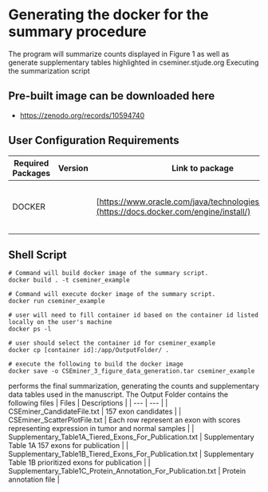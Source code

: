 # Generating the docker for the summary procedure
The program will summarize counts displayed in Figure 1 as well as generate supplementary tables highlighted in cseminer.stjude.org
  Executing the summarization script 

## Pre-built image can be downloaded here
* https://zenodo.org/records/10594740


## User Configuration Requirements
| Required Packages | Version | Link to package | Notes |
| --- | --- | --- | --- | 
| DOCKER |  | [https://www.oracle.com/java/technologies/downloads/](https://docs.docker.com/engine/install/) | Required to run the docker image |

## Shell Script
```
# Command will build docker image of the summary script.
docker build . -t cseminer_example

# Command will execute docker image of the summary script.
docker run cseminer_example

# user will need to fill container id based on the container id listed locally on the user's machine
docker ps -l

# user should select the container id for cseminer_example
docker cp [container id]:/app/OutputFolder/ .

# execute the following to build the docker image
docker save -o CSEminer_3_figure_data_generation.tar cseminer_example

```
performs the final summarization, generating the counts and supplementary data tables used in the manuscript.
The Output Folder contains the following files
| Files | Descriptions |
| --- | --- |
| CSEminer_CandidateFile.txt | 157 exon candidates | 
| CSEminer_ScatterPlotFile.txt | Each row represent an exon with scores representing expression in tumor and normal samples |
| Supplementary_Table1A_Tiered_Exons_For_Publication.txt | Supplementary Table 1A 157 exons for publication | 
| Supplementary_Table1B_Tiered_Exons_For_Publication.txt | Supplementary Table 1B prioritized exons for publication |
| Supplementary_Table1C_Protein_Annotation_For_Publication.txt | Protein annotation file |



